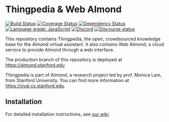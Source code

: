 # Thingpedia & Web Almond

[![Build Status](https://travis-ci.com/stanford-oval/almond-cloud.svg?branch=master)](https://travis-ci.com/stanford-oval/almond-cloud) [![Coverage Status](https://coveralls.io/repos/github/stanford-oval/almond-cloud/badge.svg?branch=master)](https://coveralls.io/github/stanford-oval/almond-cloud?branch=master) [![Dependency Status](https://david-dm.org/stanford-oval/almond-cloud/status.svg)](https://david-dm.org/stanford-oval/almond-cloud) [![Language grade: JavaScript](https://img.shields.io/lgtm/grade/javascript/g/stanford-oval/almond-cloud.svg?logo=lgtm&logoWidth=18)](https://lgtm.com/projects/g/stanford-oval/almond-cloud/context:javascript) [![Discord](https://img.shields.io/discord/642041264208085014)](https://discord.gg/anthtR4) [![Discourse status](https://img.shields.io/discourse/https/community.almond.stanford.edu/status.svg)](https://community.almond.stanford.edu)

This repository contains Thingpedia, the open, crowdsourced knowledge base for the Almond
virtual assistant.
It also contains Web Almond, a cloud service to provide Almond through a web interface.

The production branch of this repository is deployed at <https://almond.stanford.edu>

Thingpedia is part of Almond, a research project led by
prof. Monica Lam, from Stanford University.  You can find more
information at <https://oval.cs.stanford.edu>.

## Installation

For detailed installation instructions, see [our wiki](https://wiki.almond.stanford.edu/user-guide/almond-cloud/install).
